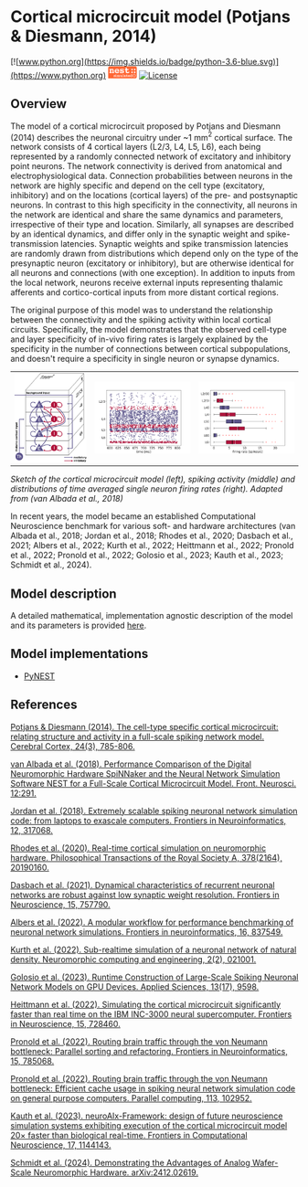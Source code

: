 # Cortical microcircuit model (Potjans & Diesmann, 2014)
[![www.python.org](https://img.shields.io/badge/python-3.6-blue.svg)](https://www.python.org) 
<a href="http://www.nest-simulator.org"> <img src="https://github.com/nest/nest-simulator/blob/master/doc/logos/nest-simulated.png" alt="NEST simulated" width="50"/></a> 
[![License](http://img.shields.io/:license-GPLv2+-green.svg)](http://www.gnu.org/licenses/gpl-2.0.html)

## Overview

The model of a cortical microcircuit proposed by Potjans and Diesmann (2014) describes the neuronal circuitry under ~1 mm$`^2`$ cortical surface. The network consists of 4 cortical layers (L2/3, L4, L5, L6), each being represented by a randomly connected network of excitatory and inhibitory point neurons. 
The network connectivity is derived from anatomical and electrophysiological data.
Connection probabilities between neurons in the network are highly specific and depend on the cell type (excitatory, inhibitory) and on the locations (cortical layers) of the pre- and postsynaptic neurons.
In contrast to this high specificity in the connectivity, all neurons in the network are identical and share the same dynamics and parameters, irrespective of their type and location.
Similarly, all synapses are described by an identical dynamics, and differ only in the synaptic weight and spike-transmission latencies.
Synaptic weights and spike transmission latencies are randomly drawn from distributions which depend only on the type of the presynaptic neuron (excitatory or inhibitory), but are otherwise identical for all neurons and connections (with one exception).
In addition to inputs from the local network, neurons receive external inputs representing thalamic afferents and cortico-cortical inputs from more distant cortical regions. 

The original purpose of this model was to understand the relationship between the connectivity and the spiking activity within local cortical circuits. Specifically, the model demonstrates that the observed cell-type and layer specificity of in-vivo firing rates is largely explained by the specificity in the number of connections between cortical subpopulations, and doesn't require a specificity in single neuron or synapse dynamics.

|  |  |  |
|--|--|--|
| <img src="figures/potjans_2014_microcircuit.png" width="300"/> | <img src="figures/potjans_2014_raster_plot.png" width="400"/> | <img src="figures/potjans_2014_box_plot.png" width="400"/> |

*Sketch of the cortical microcircuit model (left), spiking activity (middle) and distributions of time averaged single neuron firing rates (right). Adapted from (van Albada et al., 2018)*

In recent years, the model became an established Computational Neuroscience benchmark for various soft- and hardware architectures (van Albada et al., 2018; Jordan et al., 2018; Rhodes et al., 2020; Dasbach et al., 2021; Albers et al., 2022; Kurth et al., 2022; Heittmann et al., 2022; Pronold et al., 2022; Pronold et al., 2022; Golosio et al., 2023; Kauth et al., 2023; Schmidt et al., 2024).

## Model description

A detailed mathematical, implementation agnostic description of the model and its parameters is provided [here](doc/ModelDescription_microcircuit-PD14-model.pdf).

## Model implementations
* [PyNEST](PyNEST/README.md)

## References

[Potjans & Diesmann (2014). The cell-type specific cortical microcircuit: relating structure and activity in a full-scale spiking network model. Cerebral Cortex, 24(3), 785-806.](https://doi.org/10.1093/cercor/bhs358)

[van Albada et al. (2018). Performance Comparison of the Digital Neuromorphic Hardware SpiNNaker and the Neural Network Simulation Software NEST for a Full-Scale Cortical Microcircuit Model. Front. Neurosci. 12:291.](https://doi.org/10.3389/fnins.2018.00291)

[Jordan et al. (2018). Extremely scalable spiking neuronal network simulation code: from laptops to exascale computers. Frontiers in Neuroinformatics, 12, 317068.](https://doi.org/10.3389/fninf.2018.00002)

[Rhodes et al. (2020). Real-time cortical simulation on neuromorphic hardware. Philosophical Transactions of the Royal Society A, 378(2164), 20190160.](https://doi.org/10.1098/rsta.2019.0160)

[Dasbach et al. (2021). Dynamical characteristics of recurrent neuronal networks are robust against low synaptic weight resolution. Frontiers in Neuroscience, 15, 757790.](https://doi.org/10.3389/fnins.2021.757790)

[Albers et al. (2022). A modular workflow for performance benchmarking of neuronal network simulations. Frontiers in neuroinformatics, 16, 837549.](https://doi.org/10.3389/fninf.2022.837549)

[Kurth et al. (2022). Sub-realtime simulation of a neuronal network of natural density. Neuromorphic computing and engineering, 2(2), 021001.](https://doi.org/10.1088/2634-4386/ac55fc)

[Golosio et al.  (2023). Runtime Construction of Large-Scale Spiking Neuronal Network Models on GPU Devices. Applied Sciences, 13(17), 9598.](https://doi.org/10.3390/app13179598)

[Heittmann et al. (2022). Simulating the cortical microcircuit significantly faster than real time on the IBM INC-3000 neural supercomputer. Frontiers in Neuroscience, 15, 728460.](https://doi.org/10.3389/fnins.2021.728460)

[Pronold et al. (2022). Routing brain traffic through the von Neumann bottleneck: Parallel sorting and refactoring. Frontiers in Neuroinformatics, 15, 785068.](https://doi.org/10.3389/fninf.2021.785068)

[Pronold et al. (2022). Routing brain traffic through the von Neumann bottleneck: Efficient cache usage in spiking neural network simulation code on general purpose computers. Parallel computing, 113, 102952.](https://doi.org/10.1016/j.parco.2022.102952)

[Kauth et al. (2023). neuroAIx-Framework: design of future neuroscience simulation systems exhibiting execution of the cortical microcircuit model 20× faster than biological real-time. Frontiers in Computational Neuroscience, 17, 1144143.](https://doi.org/10.3389/fncom.2023.1144143)

[Schmidt et al. (2024). Demonstrating the Advantages of Analog Wafer-Scale Neuromorphic Hardware. arXiv:2412.02619.](https://doi.org/10.48550/arXiv.2412.02619)
